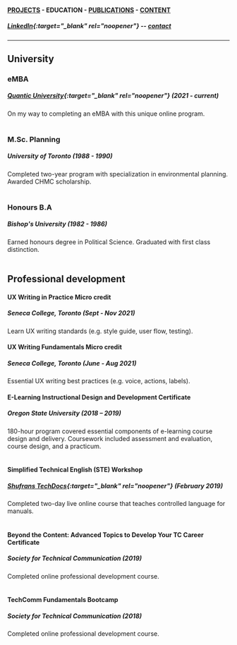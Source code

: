 #### [PROJECTS](https://writingteacher.github.io/rob-whyte) - EDUCATION - [PUBLICATIONS](https://writingteacher.github.io/rob-whyte/publications) - [CONTENT](https://writingteacher.github.io/rob-whyte/content)   

##### [LinkedIn](https://www.linkedin.com/in/robwhyte/){:target="_blank" rel="noopener"} -- <a href="mailto:robbusan@yahoo.com">contact</a>   

***     
  
## University  

### eMBA
##### [Quantic University](https://quantic.edu/){:target="_blank" rel="noopener"} (2021 - current)    
On my way to completing an eMBA with this unique online program.  
<br />   
         
### M.Sc. Planning
##### University of Toronto (1988 - 1990)
Completed two-year program with specialization in environmental planning.
Awarded CHMC scholarship.   
<br />   
                  
### Honours B.A
##### Bishop's University (1982 - 1986)
Earned honours degree in Political Science.
Graduated with first class distinction.   
   <br />   
   
   
## Professional development

#### UX Writing in Practice Micro credit
##### Seneca College, Toronto (Sept - Nov 2021)
Learn UX writing standards (e.g. style guide, user flow, testing).
<br />  

#### UX Writing Fundamentals Micro credit
##### Seneca College, Toronto (June - Aug 2021)
Essential UX writing best practices (e.g. voice, actions, labels).
<br />  

#### E-Learning Instructional Design and Development Certificate
##### Oregon State University (2018 – 2019)
180-hour program covered essential components of e-learning course design and delivery. 
Coursework included assessment and evaluation, course design, and a practicum.   
<br />      
#### Simplified Technical English (STE) Workshop
##### [Shufrans TechDocs](https://www.shufrans-techdocs.com/){:target="_blank" rel="noopener"} (February 2019)
Completed two-day live online course that teaches controlled language for manuals.     
<br />       
#### Beyond the Content: Advanced Topics to Develop Your TC Career Certificate
##### Society for Technical Communication (2019)
Completed online professional development course.  
<br />     
  
#### TechComm Fundamentals Bootcamp
##### Society for Technical Communication (2018)
Completed online professional development course.   
   
   


 

